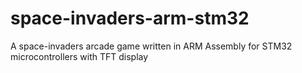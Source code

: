 # space-invaders-arm-stm32
A space-invaders arcade game written in ARM Assembly for STM32 microcontrollers with TFT display
